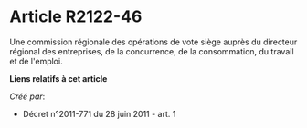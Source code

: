 # Article R2122-46

Une commission régionale des opérations de vote siège auprès du directeur régional des entreprises, de la concurrence, de la
consommation, du travail et de l'emploi.

**Liens relatifs à cet article**

_Créé par_:

  - Décret n°2011-771 du 28 juin 2011 - art. 1
